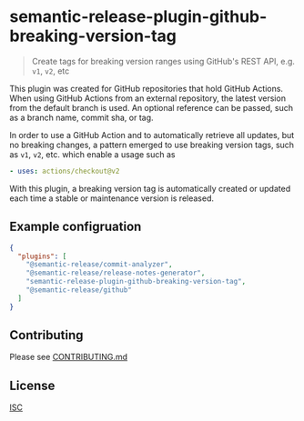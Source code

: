 # semantic-release-plugin-github-breaking-version-tag

> Create tags for breaking version ranges using GitHub's REST API, e.g. `v1`, `v2`, etc

This plugin was created for GitHub repositories that hold GitHub Actions. When using GitHub Actions from an external repository, the latest version from the default branch is used. An optional reference can be passed, such as a branch name, commit sha, or tag.

In order to use a GitHub Action and to automatically retrieve all updates, but no breaking changes, a pattern emerged to use breaking version tags, such as `v1`, `v2`, etc. which enable a usage such as

```yml
- uses: actions/checkout@v2
```

With this plugin, a breaking version tag is automatically created or updated each time a stable or maintenance version is released.

## Example configruation

```json
{
  "plugins": [
    "@semantic-release/commit-analyzer",
    "@semantic-release/release-notes-generator",
    "semantic-release-plugin-github-breaking-version-tag",
    "@semantic-release/github"
  ]
}
```

## Contributing

Please see [CONTRIBUTING.md](CONTRIBUTING.md)

## License

[ISC](LICENSE)
